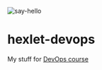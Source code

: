 ![say-hello](https://github.com/kirillku/hexlet-devops/actions/workflows/say-hello.yml/badge.svg?event=push)

# hexlet-devops

My stuff for [DevOps course](https://ru.hexlet.io/programs/devops-for-programmers)
